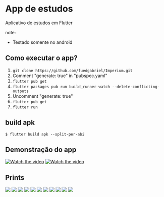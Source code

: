 # App de estudos

Aplicativo de estudos em Flutter

note:
* Testado somente no android

## Como executar o app?
  1. `git clone https://github.com/fuedgabriel/Imperium.git`
  2. Comment "generate: true" in "pubspec.yaml"
  3. `flutter pub get`
  4. `flutter packages pub run build_runner watch --delete-conflicting-outputs`
  5. Uncomment "generate: true"
  6. `flutter pub get`
  7. `flutter run`


## build apk
```
$ flutter build apk --split-per-abi
```

## Demonstração do app
[![Watch the video](https://lh3.googleusercontent.com/HSZ2-IyPXVVhxBzLvJVxWp0CPboCp7Wcjd2YvbuMZaVlIfb7tZ1QbNuZC-exoyMpBZ3nDyBn17dcGw-qJNty=w1600-h757)](https://r5---sn-gpv7dn7d.c.drive.google.com/videoplayback?expire=1613531450&ei=-lAsYNb-N5nYhwaW2rmADQ&ip=2804:d41:b622:9200:158b:ceab:6288:970&cp=QVRGVUZfUFRTQVhPOktYREpOUHBUX2t1bW9tZnBiRnY1ZDdjcEdwR3FRSDBhd0wwZmx6cmR6MjE&id=821ae8d1bd8b9b53&itag=22&source=webdrive&requiressl=yes&mh=qE&mm=32&mn=sn-gpv7dn7d&ms=su&mv=m&mvi=5&pl=40&ttl=transient&susc=dr&driveid=1h3riXLYF760rZnpJSuTQBTBHaToteex9&app=explorer&mime=video/mp4&vprv=1&prv=1&dur=212.137&lmt=1613515721137771&mt=1613516178&sparams=expire,ei,ip,cp,id,itag,source,requiressl,ttl,susc,driveid,app,mime,vprv,prv,dur,lmt&sig=AOq0QJ8wRQIgNe9jzfOMobcdQDyIw13SiwHXn8oeTUuEDTqgJ2huYjMCIQCygxn5DQxz8e0aBSlkjDt78Ls8hRtFjExYPIkMbwrYHg==&lsparams=mh,mm,mn,ms,mv,mvi,pl&lsig=AG3C_xAwRQIgKzf3uANp5hYJb2fgWsk6FrHk5dmsmwA_70e0HKGGckYCIQCJDZZ2TbvPnnWbkesoJ8AsldKoYrgDG1QSa58GMMyEzg==&cpn=Wovmmov8LqPCkhzs&c=WEB_EMBEDDED_PLAYER&cver=1.20210210.1.0)
[![Watch the video](https://lh3.googleusercontent.com/vrzhXhXXEqoBMgq7E78z6cNzRgeKkql30LrWksTLB8FWOsBbmvLAL4ZxGxu2dy6PvaZf-sPgj0ArklvJafU7=w1600-h757)](https://r3---sn-gpv7dn7d.c.drive.google.com/videoplayback?expire=1613531483&ei=G1EsYMTSEpjZhgbOtYXwBw&ip=2804:d41:b622:9200:158b:ceab:6288:970&cp=QVRGVUZfUFRWRFhPOktYREpOU3NUX2t1bW9tZnNlRnY1ZDdjcEdzSnFRSDBhd0wwaW96cmR6MjE&id=27174894c816934e&itag=22&source=webdrive&requiressl=yes&mh=dj&mm=32&mn=sn-gpv7dn7d&ms=su&mv=m&mvi=3&pl=40&ttl=transient&susc=dr&driveid=1hAsA6dMomXKcgn2kJluZFUMJPyftQ47q&app=explorer&mime=video/mp4&vprv=1&prv=1&dur=12.515&lmt=1613515471695161&mt=1613516178&sparams=expire,ei,ip,cp,id,itag,source,requiressl,ttl,susc,driveid,app,mime,vprv,prv,dur,lmt&sig=AOq0QJ8wRQIhANM1Z_S-MyZxUSTPyB-JxQtB4AnliwIa1lVcJPmG7hUmAiBpejYGnWsAJmpKFRZFGVFF-mfRQPJSylRUxmrcfCnibQ==&lsparams=mh,mm,mn,ms,mv,mvi,pl&lsig=AG3C_xAwRgIhANZ3xiab_04H_SB_EiY0OUUikY5vqdmshuDLEx1BgEMzAiEAmGnZlGvA9TugfDEvTAqkxFjC2K1V68g0RaLrkUXaqYg=&cpn=vNDacC2ISv_aGIGY&c=WEB_EMBEDDED_PLAYER&cver=1.20210210.1.0)

## Prints
![](https://lh5.googleusercontent.com/c_288Z2hB_0rox0CVnKTnNLGmZX5SjYcqIEYky0pSe9qS0n5W67HRRQ14z8_gFMdG9SJL_ZwoGXnWvg8N5C4=w1600-h757-rw)
![](https://lh5.googleusercontent.com/YYBDMYFQl_ERLGAA3UNm14ny0DAUvfOLC7p36dpKPmLHIez6Ldm7u0ZDq9gfAsl66F4QGYkfzDjS4VNK_7-n=w1600-h757-rw)
![](https://lh3.googleusercontent.com/ZvCyN0cvCpLIRUCDUKFpuA4qo0iDafOnEJVhS3x9uYdXPIcxOUPG4d1uvqipPhMQvUrolX65-gXJmKZyR4VR=w1600-h527-rw)
![](https://lh5.googleusercontent.com/SdjXDcl2z5POlEpMDKhNCrlbJYDje6pltg2b_3WWok1xxNanEP_jpvYFuvI8HAX27C2UXAaXiSlbCYbaZ57b=w1600-h527-rw)
![](https://lh6.googleusercontent.com/Sue7XjXVJ9ToxSStMcASI4Pubp1oAMu33MX4sfw_5_ZG-Q2V2oePIEf61xbAVkKsZ4req9m1QRnKUoA5CASG=w1600-h757-rw)
![](https://lh5.googleusercontent.com/k9yigx7ZC_2yRM8xzqHWsqaM3ax63-8Yn-VCm4WqmtZ2RT5zmyimeLiKhlGXHluK0FlWqQxpAfIRKqMvhocZ=w1600-h527-rw)
![](https://lh3.googleusercontent.com/0haTm_SlmaTRp8Nn0dHoLVlWpwUHXDBnXwH_nVkNRpTN-DQrpWXrAK6FKwzklO_K0df3ekN_Qq0NPv0ltI26=w1600-h757-rw)
![](https://lh3.googleusercontent.com/6MQ6mf8MzmUhbWSB6qOprluwz7lJa2qg6THMVlfgeHUzuA6OOv7uVSJSfxM4oyKtjxRElQEOKsRr_PtV9kdb=w1600-h757-rw)
![](https://lh4.googleusercontent.com/wPxnNYH0vW51eHKDUesyRYsC05BUpWemqlOX1sB63vIfcOnDfG1vJFwu3IbvhTBEVqpYUcOwn1cY7Ta1QB8D=w1600-h757-rw)
![](https://lh3.googleusercontent.com/F3h5a1tvb8S4imPxJ3Te4zaL6eyog-4XiN0M8H4vLWvj-VBV56y1h95n5yLzOwndx3DH_I7t_AqlY9j-ngbw=w1600-h757-rw)
![](https://lh6.googleusercontent.com/4skOnfhyL9qScajHyRLdK5dthNZNiwES6aG0O9V7YCpRDFfIaaV91Wn94xmta6rofkIuqD0ZMYXgVjsnYNe7=w1600-h757-rw)
